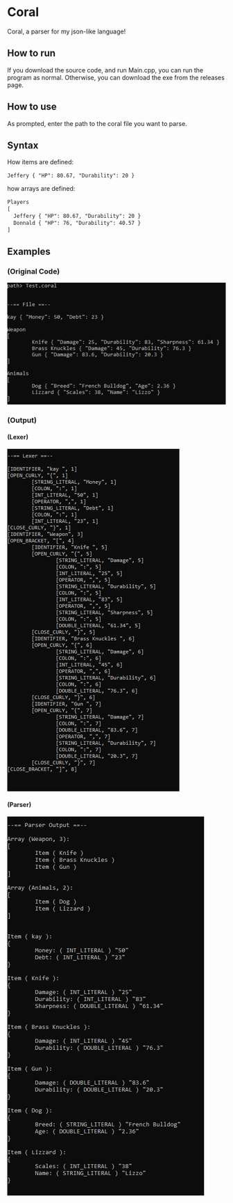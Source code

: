 # Coral

Coral, a parser for my json-like language!

## How to run

If you download the source code, and run Main.cpp, you can run the program as normal.
Otherwise, you can download the exe from the releases page.

## How to use

As prompted, enter the path to the coral file you want to parse.

## Syntax

How items are defined:

```
Jeffery { "HP": 80.67, "Durability": 20 }
```

how arrays are defined:

```
Players
[
  Jeffery { "HP": 80.67, "Durability": 20 }
  Donnald { "HP": 76, "Durability": 40.57 }
]
```

## Examples

### (Original Code)
![Code](ReadMeImages/Code.png)

### (Output)

#### (Lexer)
![Lexer](ReadMeImages/Lexer.png)

#### (Parser)
![Parser](ReadMeImages/Parser.png)
